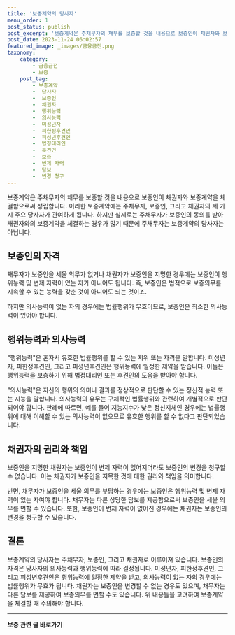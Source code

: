 ```yaml
---
title: '보증계약의 당사자'
menu_order: 1
post_status: publish
post_excerpt: '보증계약은 주채무자의 채무를 보증할 것을 내용으로 보증인이 채권자와 보증계약을 체결함으로써 성립합니다. 이러한 보증계약에는 주채무자, 보증인, 그리고 채권자의 세 가지 주요 당사자가 관여하게 됩니다. 하지만 실제로는 주채무자가 보증인의 동의를 받아 채권자와의 보증계약을 체결하는 경우가 많기 때문에 주채무자는 보증계약의 당사자는 아닙니다.'
post_date: 2023-11-24 06:02:57
featured_image: _images/금융금전.png
taxonomy:
    category:
        - 금융금전
        - 보증
    post_tag:
        - 보증계약
        -  당사자
        -  보증인
        -  채권자
        -  행위능력
        -  의사능력
        -  미성년자
        -  피한정후견인
        -  피성년후견인
        -  법정대리인
        -  후견인
        -  보증
        -  변제 자력
        -  담보
        -  변경 청구
---
```



보증계약은 주채무자의 채무를 보증할 것을 내용으로 보증인이 채권자와 보증계약을 체결함으로써 성립합니다. 이러한 보증계약에는 주채무자, 보증인, 그리고 채권자의 세 가지 주요 당사자가 관여하게 됩니다. 하지만 실제로는 주채무자가 보증인의 동의를 받아 채권자와의 보증계약을 체결하는 경우가 많기 때문에 주채무자는 보증계약의 당사자는 아닙니다.

## 보증인의 자격

채무자가 보증인을 세울 의무가 없거나 채권자가 보증인을 지명한 경우에는 보증인이 행위능력 및 변제 자력이 있는 자가 아니어도 됩니다. 즉, 보증인은 법적으로 보증의무를 지속할 수 있는 능력을 갖춘 것이 아니어도 되는 것이죠.

하지만 의사능력이 없는 자의 경우에는 법률행위가 무효이므로, 보증인은 최소한 의사능력이 있어야 합니다.

## 행위능력과 의사능력

"행위능력"은 혼자서 유효한 법률행위를 할 수 있는 지위 또는 자격을 말합니다. 미성년자, 피한정후견인, 그리고 피성년후견인은 행위능력에 일정한 제약을 받습니다. 이들은 행위능력을 보충하기 위해 법정대리인 또는 후견인의 도움을 받아야 합니다.

"의사능력"은 자신의 행위의 의미나 결과를 정상적으로 판단할 수 있는 정신적 능력 또는 지능을 말합니다. 의사능력의 유무는 구체적인 법률행위와 관련하여 개별적으로 판단되어야 합니다. 판례에 따르면, 예를 들어 지능지수가 낮은 정신지체인 경우에는 법률행위에 대해 이해할 수 있는 의사능력이 없으므로 유효한 행위를 할 수 없다고 판단되었습니다.

## 채권자의 권리와 책임

보증인을 지명한 채권자는 보증인이 변제 자력이 없어지더라도 보증인의 변경을 청구할 수 없습니다. 이는 채권자가 보증인을 지목한 것에 대한 권리와 책임을 의미합니다.

반면, 채무자가 보증인을 세울 의무를 부담하는 경우에는 보증인은 행위능력 및 변제 자력이 있는 자여야 합니다. 채무자는 다른 상당한 담보를 제공함으로써 보증인을 세울 의무를 면할 수 있습니다. 또한, 보증인이 변제 자력이 없어진 경우에는 채권자는 보증인의 변경을 청구할 수 있습니다.

## 결론

보증계약의 당사자는 주채무자, 보증인, 그리고 채권자로 이루어져 있습니다. 보증인의 자격은 당사자의 의사능력과 행위능력에 따라 결정됩니다. 미성년자, 피한정후견인, 그리고 피성년후견인은 행위능력에 일정한 제약을 받고, 의사능력이 없는 자의 경우에는 법률행위가 무효가 됩니다. 채권자는 보증인을 변경할 수 없는 경우도 있으며, 채무자는 다른 담보를 제공하여 보증의무를 면할 수도 있습니다. 위 내용들을 고려하여 보증계약을 체결할 때 주의해야 합니다.
<!-- wp:separator -->
<hr class="wp-block-separator has-alpha-channel-opacity"/>
<!-- /wp:separator -->

<!-- wp:group {"backgroundColor":"base","layout":{"type":"constrained"}} -->
<div class="wp-block-group has-base-background-color has-background"><!-- wp:paragraph {"align":"center","fontSize":"medium"} -->
<p class="has-text-align-center has-large-font-size"><strong>보증 관련 글 바로가기</strong></p>
<!-- /wp:paragraph -->


<!-- wp:latest-posts
{"categories":[{"id":13571,"count":19,"description":"","link":"https://uknowlaw.com/category/%eb%b3%b4%ec%a6%9d/","name":"보증","slug":"보증","taxonomy":"category","parent":0,"meta":[],"_links":{"self":[{"href":"https://uknowlaw.com/wp-json/wp/v2/categories/13571"}],"collection":[{"href":"https://uknowlaw.com/wp-json/wp/v2/categories"}],"about":[{"href":"https://uknowlaw.com/wp-json/wp/v2/taxonomies/category"}],"wp:post_type":[{"href":"https://uknowlaw.com/wp-json/wp/v2/posts?categories=13571"}],"curies":[{"name":"wp","href":"https://api.w.org/{rel}","templated":true}]}}],"postsToShow":100,"excerptLength":28,"postLayout":"grid","columns":2,"featuredImageAlign":"left","featuredImageSizeSlug":"large","fontSize":"small"} /--></div>
<!-- /wp:group -->